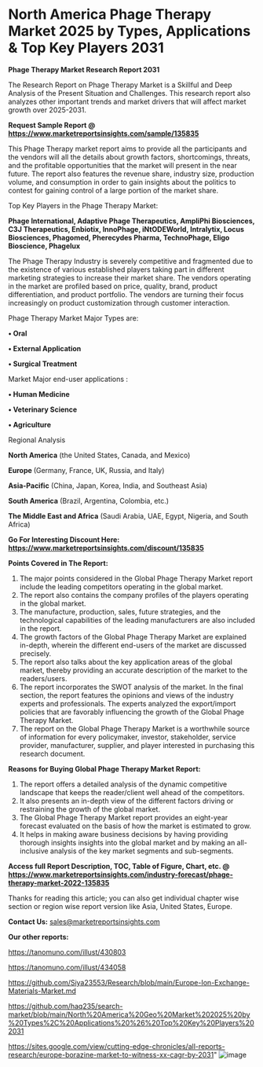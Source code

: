 # North America Phage Therapy Market 2025 by Types, Applications & Top Key Players 2031

<strong>Phage Therapy Market Research Report 2031</strong>

The Research Report on Phage Therapy Market is a Skillful and Deep Analysis of the Present Situation and Challenges. This research report also analyzes other important trends and market drivers that will affect market growth over 2025-2031.

<strong>Request Sample Report @ <a href=https://www.marketreportsinsights.com/sample/135835>https://www.marketreportsinsights.com/sample/135835</a></strong>

This Phage Therapy market report aims to provide all the participants and the vendors will all the details about growth factors, shortcomings, threats, and the profitable opportunities that the market will present in the near future. The report also features the revenue share, industry size, production volume, and consumption in order to gain insights about the politics to contest for gaining control of a large portion of the market share.

Top Key Players in the Phage Therapy Market:

<strong>Phage International, Adaptive Phage Therapeutics, AmpliPhi Biosciences, C3J Therapeutics, Enbiotix, InnoPhage, iNtODEWorld, Intralytix, Locus Biosciences, Phagomed, Pherecydes Pharma, TechnoPhage, Eligo Bioscience, Phagelux</strong>

The Phage Therapy Industry is severely competitive and fragmented due to the existence of various established players taking part in different marketing strategies to increase their market share. The vendors operating in the market are profiled based on price, quality, brand, product differentiation, and product portfolio. The vendors are turning their focus increasingly on product customization through customer interaction.

Phage Therapy Market Major Types are:

<strong>• Oral

• External Application

• Surgical Treatment</strong>

Market Major end-user applications :

<strong>• Human Medicine

• Veterinary Science

• Agriculture</strong>

Regional Analysis

</u><strong><b>North America</b></strong> (the United States, Canada, and Mexico)

<strong><b>Europe </b></strong>(Germany, France, UK, Russia, and Italy)

<strong><b>Asia-Pacific</b></strong> (China, Japan, Korea, India, and Southeast Asia)

<strong><b>South America</b></strong> (Brazil, Argentina, Colombia, etc.)

<strong><b>The Middle East and Africa</b></strong> (Saudi Arabia, UAE, Egypt, Nigeria, and South Africa)

<strong>Go For Interesting Discount Here: <a href=https://www.marketreportsinsights.com/discount/135835>https://www.marketreportsinsights.com/discount/135835</a></strong>

<strong>Points Covered in The Report:</strong>
<ol>
  <li>The major points considered in the Global Phage Therapy Market report include the leading competitors operating in the global market.</li>
  <li>The report also contains the company profiles of the players operating in the global market.</li>
  <li>The manufacture, production, sales, future strategies, and the technological capabilities of the leading manufacturers are also included in the report.</li>
  <li>The growth factors of the Global Phage Therapy Market are explained in-depth, wherein the different end-users of the market are discussed precisely.</li>
  <li>The report also talks about the key application areas of the global market, thereby providing an accurate description of the market to the readers/users.</li>
  <li>The report incorporates the SWOT analysis of the market. In the final section, the report features the opinions and views of the industry experts and professionals. The experts analyzed the export/import policies that are favorably influencing the growth of the Global Phage Therapy Market.</li>
  <li>The report on the Global Phage Therapy Market is a worthwhile source of information for every policymaker, investor, stakeholder, service provider, manufacturer, supplier, and player interested in purchasing this research document.</li>
</ol>
<strong>Reasons for Buying Global Phage Therapy Market Report:</strong>

<ol>
  <li>The report offers a detailed analysis of the dynamic competitive landscape that keeps the reader/client well ahead of the competitors.</li>
  <li>It also presents an in-depth view of the different factors driving or restraining the growth of the global market.</li>
  <li>The Global Phage Therapy Market report provides an eight-year forecast evaluated on the basis of how the market is estimated to grow.</li>
  <li>It helps in making aware business decisions by having providing thorough insights insights into the global market and by making an all-inclusive analysis of the key market segments and sub-segments.</li>
</ol>
<strong>Access full Report Description, TOC, Table of Figure, Chart, etc. @ <a href=https://www.marketreportsinsights.com/industry-forecast/phage-therapy-market-2022-135835>https://www.marketreportsinsights.com/industry-forecast/phage-therapy-market-2022-135835</a></strong>


Thanks for reading this article; you can also get individual chapter wise section or region wise report version like Asia, United States, Europe.

<strong>Contact Us:</strong>
sales@marketreportsinsights.com

<strong>Our other reports:</strong>

<a href=https://tanomuno.com/illust/430803>https://tanomuno.com/illust/430803</a>

<a href=https://tanomuno.com/illust/434058>https://tanomuno.com/illust/434058</a>

<a href=https://github.com/Siya23553/Research/blob/main/Europe-Ion-Exchange-Materials-Market.md>https://github.com/Siya23553/Research/blob/main/Europe-Ion-Exchange-Materials-Market.md</a>

<a href=https://github.com/haq235/search-market/blob/main/North%20America%20Geo%20Market%202025%20by%20Types%2C%20Applications%20%26%20Top%20Key%20Players%202031>https://github.com/haq235/search-market/blob/main/North%20America%20Geo%20Market%202025%20by%20Types%2C%20Applications%20%26%20Top%20Key%20Players%202031</a>

<a href=https://sites.google.com/view/cutting-edge-chronicles/all-reports-research/europe-borazine-market-to-witness-xx-cagr-by-2031>https://sites.google.com/view/cutting-edge-chronicles/all-reports-research/europe-borazine-market-to-witness-xx-cagr-by-2031</a>"
![image](https://github.com/user-attachments/assets/cba05ab7-7aad-459b-bc50-9fd2f7415af9)
